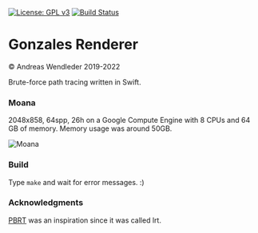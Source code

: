 [![License: GPL v3](https://img.shields.io/badge/License-GPLv3-blue.svg)](https://www.gnu.org/licenses/gpl-3.0)
[![Build Status](https://github.com/gonsolo/gonzales/actions/workflows/main.yml/badge.svg)](https://github.com/gonsolo/gonzales/actions/workflows/main.yml)

# Gonzales Renderer

© Andreas Wendleder 2019-2022

Brute-force path tracing written in Swift.

### Moana

2048x858, 64spp, 26h on a Google Compute Engine with 8 CPUs and 64 GB of memory.
Memory usage was around 50GB.

![Moana](Images/moana.png)

### Build

Type `make` and wait for error messages. :)

### Acknowledgments

[PBRT](https://www.pbr-book.org/) was an inspiration since it was called lrt.
